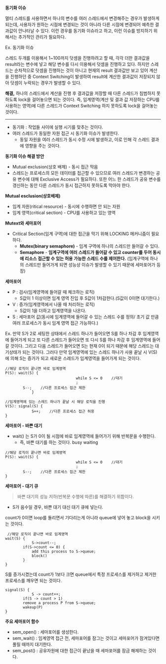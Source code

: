 **동기화 이슈**

멀티 스레드를 사용하면서 하나의 변수를 여러 스레드에서 변경해주는 경우가 발생하게 되는데, 사용자가 원하는 시점에 변경되는 것이 아니라 다른 시점에 변경되어 예측한 결과값이 안나타날 수 있다. 이런 경우를 동기화 이슈라고 하고, 이런 이슈를 방지하기 위해서는 추가적인 관리가 필요하다. 

Ex. 동기화 이슈

스레드 두개를 이용해서 1~100까지 덧셈을 진행하려고 할 때, 각각 더한 결과값을 result라는 변수에 넣고 해당 변수를 다시 이용해서 덧셈을 진행하고 있다. 하지만 스레드는 순차적으로 덧셈을 진행하는 것이 아니고 현재의 result 결과값만 보고 있어 계산을 진행하던 중 Context Switching이 발생하여 result에 계산한 결과값이 저장되지 않아 덧셈이 누락되는 경우가 발생할 수 있다.

**해결,** 하나의 스레드에서 계산을 진행 후 결과값을 저장할 때 다른 스레드가 침범하지 못하도록 lock을 걸어놓으면 되는 것이다. 즉, 임계영역(계산 및 결과 값 저장하는 CPU를 사용하는 영역)에 다른 스레드가 Context Switching 하지 못하도록 lock을 걸어놓는 것이다.

---

- 동기화 : 작업들 사이에 실행 시기를 맞추는 것이다.
- 여러 스레드가 동일한 자원 접근 시 동기화 이슈가 발생한다.
  - 동일 자원을 여러 스레드가 동시 수정 시에 발생하고, 이로 인해 각 스레드 결과에 영향을 주는 것이다.

**동기화 이슈 해결 방안**

- Mutual exclusion(상호 배제) - 동시 접근 막음
- 스레드는 프로세스의 모든 데이터를 접근할 수 있으므로 여러 스레드가 변경하는 공유 변수에 대해 Exclusive Access가 필요하다. 또한 어느 한 스레드가 공유 변수를 갱신하는 동안 다른 스레드가 동시 접근하지 못하도록 막아야 햔다.

**Mutual esclusion(상호배제)**

- 임계 자원(ritical resource) - 동시에 수행하면 안 되는 자원
- 임계 영역(critical section) - CPU를 사용하고 있는 영역



**Mutext와 세마포어**

- Critical Section(임계 구역)에 대한 접근을 막기 위해 LOCKING 메커니즘이 필요하다.
  - **Mutex(binary semaphore)** - 임계 구역에 하나의 스레드만 들어갈 수 있다.
  - **Semaphore** - **임계구역에 여러 스레드가 들어갈 수 있고 counter를 두어 동시에 리소스 접근할 수 있는 허용 가능한 스레드 수를 제어한다.** (임계구역에 하나의 스레드만 들어가게 되면 성능상 이슈가 발생할 수 있기 때문에 세마포어가 등장)



**세마포어**

- P : 검사(임계영역에 들어갈 때 체크하는 로직)
  - S값이 1 이상이면 임계 영역 진입 후 S값이 1차감한다.(S값이 0이면 대기한다.)
- V : 증가(임계영역에서 나올 때 처리하는 로직)
  - S값이 1을 더하고 임계영역을 나온다.
- S : 세마포어 값(동시에 임계영역에 들어갈 수 있는 스레드 수를 정의/ 초기 값 만큼 여러 프로세스가 동시 임계 영역 접근 가능하다.)

Ex. 만약 S가 2로 세팅한 상태에서 스레드 하나가 들어오면 S를 하나 차감 후 임계영역에 들어가게 되고 또 다른 스레드가 들어오면 또 다시 S를 하나 차감 후 임계영역에 들어갈 것이다. 그리고 다음 스레드가 들어오면 S는 현재 0이 되기 때문에 해당 스레드는 대기상태가 되는 것이다. 그러다 만약 임계영역에 있는 스레드 하나가 사용 끝날 시 V(S)에 의해 S는 증가가 되고 새로운 스레드가 임계영역을 들어가게 되는 것이다.

~~~
//해당 로직이 끝나면 바로 임계영역
P(S): wait(S) {
								while S <= 0	//대기
								;
      	S--;	//다른 프로세스 접근 제한
			}

//임계영역에 있는 스레드 하나가 끝날 시 해당 로직을 진행
V(S): signal(S) {
			S++;	//다른 프로세스 접근 허용
}
~~~



**세마포어 - 바쁜 대기**

- wait() 는 S가 0이 될 시점에 바로 임계영역에 들어가기 위해 반복문을 수행한다.
  - 즉, 바쁜 대기를 하는 것이다. busy waiting

~~~
//해당 로직이 끝나면 바로 임계영역
P(S): wait(S) {
								while S <= 0	//대기
								;
      	S--;	//다른 프로세스 접근 제한
}
~~~



**세마포어 - 대기 큐**

> 바쁜 대기의 성능 저하(반복문 수행에 따른)를 해결하기 위함이다.

- S가 음수일 경우, 바쁜 대기 대신 대기 큐에 넣는다.

count가 0이면 loop를 돌리면서 기다리는게 아니라 queue에 넣어 놓고 block을 시키는 것이다.

~~~
 //해당 로직이 끝나면 바로 임계영역
wait(S) {
			S->count--;
		if(S->count <= 0) {
			add this process to S->queue;
			block()
		}	
}
~~~

S를 증가시켰는데 count가 1보다 크면 queue에서 특정 프로세스를 제거하고 제거한 프로세스를 깨우면 되는 것이다.

~~~
signal(S) {
			S -> count++;
		if(S -> count > 1)
    	remove a process P from S->queue;
    	wakeup(P)
}
~~~



**주요 세마포어 함수**

- sem_open() : 세마포어를 생성한다.
- sem_wait() : 임계영역 접근 전, 세마포어를 잠그는 것이고 세마포어가 잠겨있다면 풀릴 때까지 대기한다.
- sem_post() : 공유자원에 대한 접근이 끝났을 때 세마포어를 잠금 해제하는 것이다.



